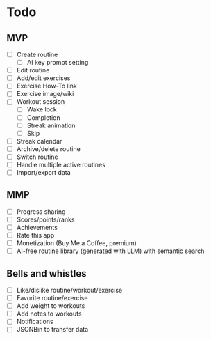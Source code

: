 # Todo

## MVP
- [ ] Create routine
  - [ ] AI key prompt setting
- [ ] Edit routine
- [ ] Add/edit exercises
- [ ] Exercise How-To link
- [ ] Exercise image/wiki
- [ ] Workout session
  - [ ] Wake lock
  - [ ] Completion
  - [ ] Streak animation
  - [ ] Skip
- [ ] Streak calendar
- [ ] Archive/delete routine
- [ ] Switch routine
- [ ] Handle multiple active routines
- [ ] Import/export data

## MMP
- [ ] Progress sharing
- [ ] Scores/points/ranks
- [ ] Achievements
- [ ] Rate this app
- [ ] Monetization (Buy Me a Coffee, premium)
- [ ] AI-free routine library (generated with LLM) with semantic search

## Bells and whistles
- [ ] Like/dislike routine/workout/exercise
- [ ] Favorite routine/exercise
- [ ] Add weight to workouts
- [ ] Add notes to workouts
- [ ] Notifications
- [ ] JSONBin to transfer data